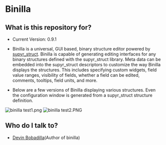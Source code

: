 # Binilla

## What is this repository for?

* Current Version: 0.9.1

* Binilla is a universal, GUI based, binary structure editor powered by [supyr_struct](https://bitbucket.org/Moses_of_Egypt/supyr_struct). Binilla is capable of generating editing interfaces for any binary structures defined with the supyr_struct library. Meta data can be embedded into the supyr_struct descriptors to customize the way Binilla displays the structures. This includes specifying custom widgets, field value ranges, visibility of fields, whether a field can be edited, comments, tooltips, field units, and more.

* Below are a few versions of Binilla displaying various structures. Even the configuration window is generated from a supyr_struct structure definition.

![binilla test1.png](https://bitbucket.org/repo/4xyAzp/images/1451182705-binilla%20test1.png)
![binilla test2.PNG](https://bitbucket.org/repo/4xyAzp/images/2229544774-binilla%20test2.PNG)

## Who do I talk to?

* [Devin Bobadilla](mosesbobadilla@gmail.com)(Author of binilla)